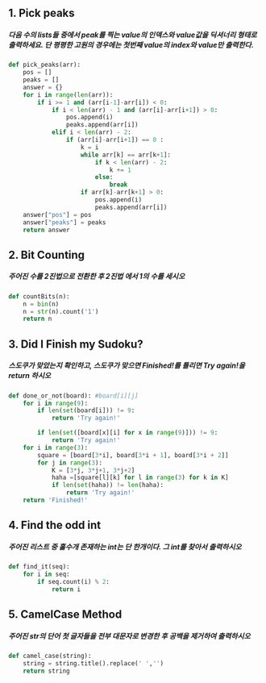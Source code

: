 ## 1. Pick peaks

##### 다음 수의 lists들 중에서 peak를 찍는 value의 인덱스와 value값을 딕셔너리 형태로 출력하세요. 단 평평한 고원의 경우에는 첫번째 value의 index와 value만 출력한다.

```python
def pick_peaks(arr):
    pos = []
    peaks = []
    answer = {}
    for i in range(len(arr)):
        if i >= 1 and (arr[i-1]-arr[i]) < 0:
            if i < len(arr) - 1 and (arr[i]-arr[i+1]) > 0:
                pos.append(i)
                peaks.append(arr[i])
            elif i < len(arr) - 2:
                if (arr[i]-arr[i+1]) == 0 :
                    k = i
                    while arr[k] == arr[k+1]:
                        if k < len(arr) - 2:
                            k += 1
                        else:
                            break
                    if arr[k]-arr[k+1] > 0:
                        pos.append(i)
                        peaks.append(arr[i])
    answer["pos"] = pos
    answer["peaks"] = peaks
    return answer
```



## 2. Bit Counting

##### 주어진 수를 2진법으로 전환한 후 2진법 에서 1의 수를 세시오

```python
def countBits(n):
    n = bin(n)
    n = str(n).count('1')
    return n
```



## 3. Did I Finish my Sudoku?

##### 스도쿠가 맞았는지 확인하고, 스도쿠가 맞으면 Finished!를 틀리면 Try again!을 return 하시오

```python
def done_or_not(board): #board[i][j]
    for i in range(9):
        if len(set(board[i])) != 9:
            return 'Try again!'

        if len(set([board[x][i] for x in range(9)])) != 9:
            return 'Try again!'
    for i in range(3):
        square = [board[3*i], board[3*i + 1], board[3*i + 2]]
        for j in range(3):
            K = [3*j, 3*j+1, 3*j+2]
            haha =[square[l][k] for l in range(3) for k in K]
            if len(set(haha)) != len(haha):
                return 'Try again!'
    return 'Finished!'
```



## 4. Find the odd int

##### 주어진 리스트 중 홀수개 존재하는 int는 단 한개이다. 그 int를 찾아서 출력하시오

```python
def find_it(seq):
    for i in seq:
        if seq.count(i) % 2:
            return i
```



## 5. CamelCase Method

##### 주어진 str의 단어 첫 글자들을 전부 대문자로 변경한 후 공백을 제거하여 출력하시오

```python
def camel_case(string):
    string = string.title().replace(' ','')
    return string
```


